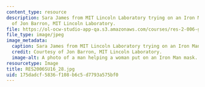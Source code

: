 ```yaml
---
content_type: resource
description: Sara James from MIT Lincoln Laboratory trying on an Iron Man mask. Courtesy
  of Jon Barron, MIT Lincoln Laboratory.
file: https://ol-ocw-studio-app-qa.s3.amazonaws.com/courses/res-2-006-girls-who-build-cameras-summer-2016/175dadcf5836f108b6c5d7793a575bf0_RES2006SU16_28.jpg
file_type: image/jpeg
image_metadata:
  caption: Sara James from MIT Lincoln Laboratory trying on an Iron Man mask.
  credit: Courtesy of Jon Barron, MIT Lincoln Laboratory.
  image-alt: A photo of a man helping a woman put on an Iron Man mask.
resourcetype: Image
title: RES2006SU16_28.jpg
uid: 175dadcf-5836-f108-b6c5-d7793a575bf0
---
```


